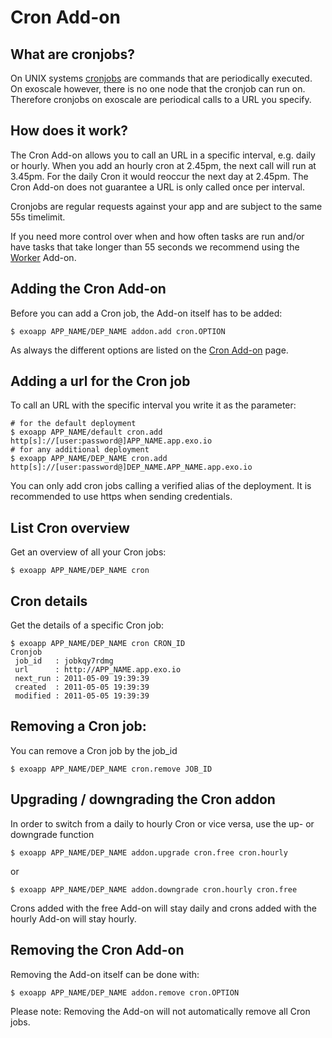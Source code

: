 # Cron Add-on

## What are cronjobs?

On UNIX systems [cronjobs](http://en.wikipedia.org/wiki/Cron) are commands that
are periodically executed. On exoscale however, there is no one node that
the cronjob can run on. Therefore cronjobs on exoscale are periodical calls
to a URL you specify.

## How does it work?

The Cron Add-on allows you to call an URL in a specific interval, e.g. daily or
hourly. When you add an hourly cron at 2.45pm, the next call will run at
3.45pm. For the daily Cron it would reoccur the next day at 2.45pm. The Cron
Add-on does not guarantee a URL is only called once per interval.

Cronjobs are regular requests against your app and are subject to the same 55s
timelimit.

If you need more control over when and how often tasks are run and/or have
tasks that take longer than 55 seconds we recommend using the
[Worker](https://www.exoscale.com/add-ons/worker) Add-on.

## Adding the Cron Add-on

Before you can add a Cron job, the Add-on itself has to be added:

~~~
$ exoapp APP_NAME/DEP_NAME addon.add cron.OPTION
~~~

As always the different options are listed on the [Cron Add-on](https://community.exoscale.ch/apps/Add-on%20Documentation/Deployment/Cron/) page.

## Adding a url for the Cron job

To call an URL with the specific interval you write it as the parameter:

~~~
# for the default deployment
$ exoapp APP_NAME/default cron.add http[s]://[user:password@]APP_NAME.app.exo.io
# for any additional deployment
$ exoapp APP_NAME/DEP_NAME cron.add http[s]://[user:password@]DEP_NAME.APP_NAME.app.exo.io
~~~

You can only add cron jobs calling a verified alias of the deployment. It is
recommended to use https when sending credentials.

## List Cron overview

Get an overview of all your Cron jobs:

~~~
$ exoapp APP_NAME/DEP_NAME cron
~~~

## Cron details

Get the details of a specific Cron job:

~~~
$ exoapp APP_NAME/DEP_NAME cron CRON_ID
Cronjob
 job_id   : jobkqy7rdmg
 url      : http://APP_NAME.app.exo.io
 next_run : 2011-05-09 19:39:39
 created  : 2011-05-05 19:39:39
 modified : 2011-05-05 19:39:39
~~~

## Removing a Cron job:

You can remove a Cron job by the job_id

~~~
$ exoapp APP_NAME/DEP_NAME cron.remove JOB_ID
~~~

## Upgrading / downgrading the Cron addon

In order to switch from a daily to hourly Cron or vice versa, use the up- or
downgrade function

~~~
$ exoapp APP_NAME/DEP_NAME addon.upgrade cron.free cron.hourly
~~~

or

~~~
$ exoapp APP_NAME/DEP_NAME addon.downgrade cron.hourly cron.free
~~~

Crons added with the free Add-on will stay daily and crons added with the
hourly Add-on will stay hourly.

## Removing the Cron Add-on

Removing the Add-on itself can be done with:

~~~
$ exoapp APP_NAME/DEP_NAME addon.remove cron.OPTION
~~~

Please note: Removing the Add-on will not automatically remove all Cron jobs.

